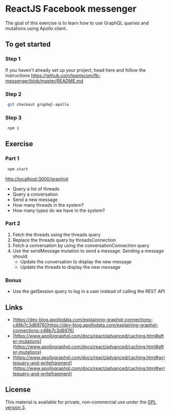 # ReactJS Facebook messenger

The goal of this exercise is to learn how to use GraphQL queries and mutations using Apollo client.

## To get started

### Step 1

If you haven't already set up your project, head here and follow the instructions https://github.com/leanjscom/fb-messenger/blob/master/README.md


### Step 2
```sh
 git checkout graphql-apollo
 ```

### Step 3
```sh
 npm i
 ```

## Exercise


### Part 1

```sh
 npm start
 ```

[http://localhost:3000/graphiql](http://localhost:3000/graphiql)

* Query a list of threads
* Query a conversation
* Send a new message
* How many threads in the system?
* How many types do we have in the system?

### Part 2

1. Fetch the threads using the threads query
2. Replace the threads query by threadsConnection
3. Fetch a conversation by using the conversationConnection query
4. Use the sendMessage mutation to send a message. Sending a message should:
    * Update the conversation to display the new message
    * Update the threads to display the new message

### Bonus

* Use the getSession query to log in a user instead of calling the REST API

## Links

*  [https://dev-blog.apollodata.com/explaining-graphql-connections-c48b7c3d6976](https://dev-blog.apollodata.com/explaining-graphql-connections-c48b7c3d6976)
* [https://www.apollographql.com/docs/react/advanced/caching.html#after-mutations](https://www.apollographql.com/docs/react/advanced/caching.html#after-mutations)
* [https://www.apollographql.com/docs/react/advanced/caching.html#writequery-and-writefragment](https://www.apollographql.com/docs/react/advanced/caching.html#writequery-and-writefragment)

## License

This material is available for private, non-commercial use under the [GPL version 3](http://www.gnu.org/licenses/gpl-3.0-standalone.html).
